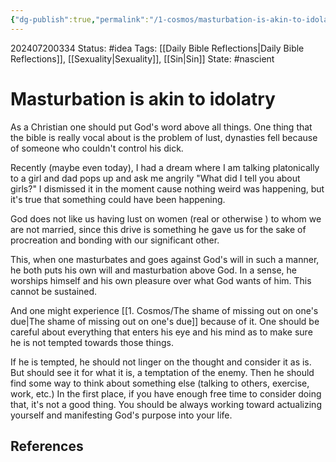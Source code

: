 ```yaml
---
{"dg-publish":true,"permalink":"/1-cosmos/masturbation-is-akin-to-idolatry/","created":"2024-08-31T23:47:15.053-04:00","updated":"2024-07-20T03:34:46.753-04:00"}
---
```


 202407200334
Status: #idea
Tags: [[Daily Bible Reflections\|Daily Bible Reflections]], [[Sexuality\|Sexuality]], [[Sin\|Sin]]
State: #nascient
# Masturbation is akin to idolatry

As a Christian one should put God's word above all things. One thing that the bible is really vocal about is the problem of lust, dynasties fell because of someone who couldn't control his dick.

Recently (maybe even today), I had a dream where I am talking platonically to a girl and dad pops up and ask me angrily "What did I tell you about girls?" I dismissed it in the moment cause nothing weird was happening, but it's true that something could have been happening.

God does not like us having lust on women (real or otherwise ) to whom we are not married, since this drive is something he gave us for the sake of procreation and bonding with our significant other.

This, when one masturbates and goes against God's will in such a manner, he both puts his own will and masturbation above God. In a sense, he worships himself and his own pleasure over what God wants of him. This cannot be sustained.

And one might experience [[1. Cosmos/The shame of missing out on one's due\|The shame of missing out on one's due]] because of it. One should be careful about everything that enters his eye and his mind as to make sure he is not tempted towards those things.

If he is tempted, he should not linger on the thought and consider it as is. But should see it for what it is, a temptation of the enemy. Then he should find some way to think about something else (talking to others, exercise, work, etc.) In the first place, if you have enough free time to consider doing that, it's not a good thing. You should be always working toward actualizing yourself and manifesting God's purpose into your life.


## References
